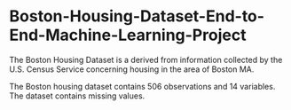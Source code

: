 # Boston-Housing-Dataset-End-to-End-Machine-Learning-Project

The Boston Housing Dataset is a derived from information collected by the U.S. Census Service concerning housing in the area of Boston MA.

The Boston housing dataset contains 506 observations and 14 variables. The dataset contains missing values.
